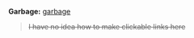 **Garbage:** 
[garbage](https://humblebumbleboy.github.io/Everything/)
>~~I have no idea how to make clickable links here~~
